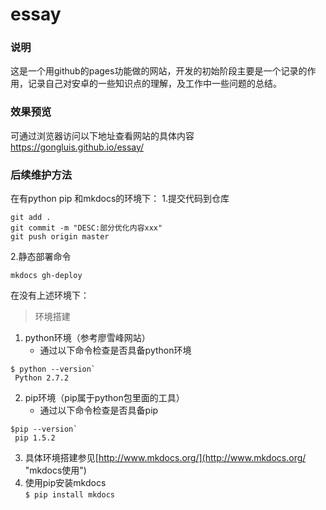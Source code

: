 # essay
### 说明  

这是一个用github的pages功能做的网站，开发的初始阶段主要是一个记录的作用，记录自己对安卓的一些知识点的理解，及工作中一些问题的总结。

### 效果预览  
可通过浏览器访问以下地址查看网站的具体内容
 https://gongluis.github.io/essay/
 
### 后续维护方法
在有python pip 和mkdocs的环境下：
1.提交代码到仓库
```
git add .
git commit -m "DESC:部分优化内容xxx"
git push origin master
```
2.静态部署命令
```
mkdocs gh-deploy
```

在没有上述环境下：
> 环境搭建  
 1. python环境（参考廖雪峰网站）  
	* 通过以下命令检查是否具备python环境
```
$ python --version`  
 Python 2.7.2
```
 2. pip环境（pip属于python包里面的工具） 
	* 通过以下命令检查是否具备pip 
```
$pip --version`  
 pip 1.5.2
```
 3. 具体环境搭建参见[http://www.mkdocs.org/](http://www.mkdocs.org/ "mkdocs使用")
 4. 使用pip安装mkdocs  
	`$ pip install mkdocs`